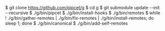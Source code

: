 $ git clone https://github.com/pipcet/g
$ cd g
$ git submodule update --init --recursive
$ ./g/bin/pipcet
$ ./g/bin/install-hooks
$ ./g/bin/remotes
$ while ! ./g/bin/gather-remotes  | ./g/bin/fix-remotes | ./g/bin/install-remotes; do sleep 1; done
$ ./g/bin/canonical
$ ./g/bin/add-self-remotes
